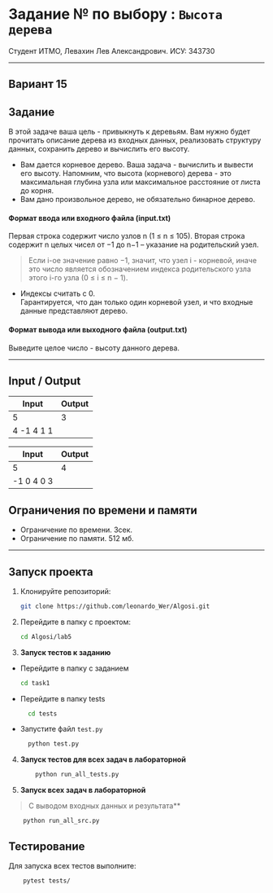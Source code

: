 # Задание № по выбору : `Высота дерева`

Студент ИТМО, Левахин Лев Александрович.
ИСУ: 343730

---

## Вариант 15

## Задание
В этой задаче ваша цель - привыкнуть к деревьям. Вам нужно будет прочитать
описание дерева из входных данных, реализовать структуру данных, сохранить
дерево и вычислить его высоту.
- Вам дается корневое дерево. Ваша задача - вычислить и вывести его высоту.
Напомним, что высота (корневого) дерева - это максимальная глубина узла
или максимальное расстояние от листа до корня. 
- Вам дано произвольное дерево, не обязательно бинарное дерево.
#### Формат ввода или входного файла (input.txt)
Первая строка содержит число узлов n (1 ≤ n ≤ 105). 
Вторая строка содержит n целых чисел от −1 до n−1 – указание на родительский узел. 
> Если i-ое значение равно −1, значит,
что узел i - корневой, иначе это число является обозначением индекса
родительского узла этого i-го узла (0 ≤ i ≤ n − 1). 

- Индексы считать с 0.  
Гарантируется, что дан только один корневой узел, и что входные данные представляют дерево.
#### Формат вывода или выходного файла (output.txt)
Выведите целое число - высоту данного дерева.

---

## Input / Output 

| Input      | Output |
|------------|--------|
| 5          | 3      |
| 4 -1 4 1 1 |        |


| Input      | Output |
|------------|--------|
| 5          | 4      |
| -1 0 4 0 3 |        |

## Ограничения по времени и памяти

- Ограничение по времени. 3сек.
- Ограничение по памяти. 512 мб.

---

## Запуск проекта
1. Клонируйте репозиторий:
   ```bash
   git clone https://github.com/leonardo_Wer/Algosi.git
   ```
2. Перейдите в папку с проектом:
   ```bash
   cd Algosi/lab5
   ```
3. **Запуск тестов к заданию**
 - Перейдите в папку с заданием
    ```bash
   cd task1
  - Перейдите в папку tests
    ```bash
      cd tests
  - Запустите файл `test.py`
    ```bash
      python test.py

4. **Запуск тестов для всех задач в лабораторной**
    ```bash
        python run_all_tests.py
    ```
5. **Запуск всех задач в лабораторной**
> С выводом входных данных и результата**
```bash
    python run_all_src.py
```

## Тестирование
Для запуска всех тестов выполните:
```bash
    pytest tests/
```

